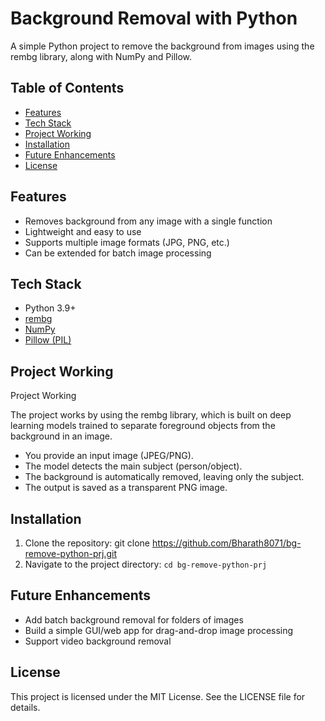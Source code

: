 # Background Removal with Python
A simple Python project to remove the background from images using the rembg library, along with NumPy and Pillow.

## Table of Contents
- [Features](#features)
- [Tech Stack](#tech-stack)
- [Project Working](#project-working)
- [Installation](#installation)
- [Future Enhancements](#future-enhancements)
- [License](#license)


## Features

- Removes background from any image with a single function
- Lightweight and easy to use
- Supports multiple image formats (JPG, PNG, etc.)
- Can be extended for batch image processing  

## Tech Stack

- Python 3.9+
- [rembg](https://github.com/danielgatis/rembg)
- [NumPy](https://github.com/numpy/numpy)
- [Pillow (PIL)](https://github.com/python-pillow/Pillow)

## Project Working
Project Working

The project works by using the rembg library, which is built on deep learning models trained to separate foreground objects from the background in an image.

- You provide an input image (JPEG/PNG).
- The model detects the main subject (person/object).
- The background is automatically removed, leaving only the subject.
- The output is saved as a transparent PNG image.

## Installation

 1. Clone the repository: git clone https://github.com/Bharath8071/bg-remove-python-prj.git
 2. Navigate to the project directory: `cd bg-remove-python-prj`


## Future Enhancements

- Add batch background removal for folders of images
- Build a simple GUI/web app for drag-and-drop image processing
- Support video background removal

## License

This project is licensed under the MIT License. See the LICENSE file for details.
